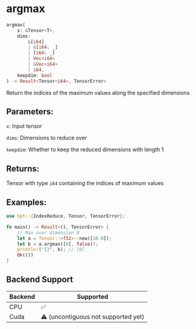 # argmax
```rust
argmax(
    x: &Tensor<T>, 
    dims: 
        &[i64]
        | &[i64; _]
        | [i64; _] 
        | Vec<i64> 
        | &Vec<i64>
        | i64, 
    keepdim: bool
) -> Result<Tensor<i64>, TensorError>
```
Return the indices of the maximum values along the specified dimensions

## Parameters:
`x`: Input tensor

`dims`: Dimensions to reduce over

`keepdim`: Whether to keep the reduced dimensions with length 1

## Returns:
Tensor with type `i64` containing the indices of maximum values

## Examples:
```rust
use hpt::{IndexReduce, Tensor, TensorError};

fn main() -> Result<(), TensorError> {
    // Max over dimension 0
    let a = Tensor::<f32>::new([10.0]);
    let b = a.argmax([0], false)?;
    println!("{}", b); // [0]
    Ok(())
}
```
## Backend Support
| Backend | Supported                           |
|---------|-------------------------------------|
| CPU     | ✅                                   |
| Cuda    | ⚠️ (uncontiguous not supported yet) |